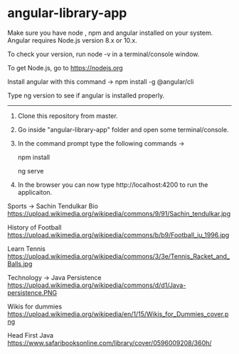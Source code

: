 # angular-library-app

Make sure you have node , npm and angular installed on your system.
Angular requires Node.js version 8.x or 10.x.

To check your version, run node -v in a terminal/console window.

To get Node.js, go to https://nodejs.org

Install angular with this command -> npm install -g @angular/cli

Type ng version to see if angular is installed properly.

-----------------------------------------------------------------------------

1) Clone this repository from master.

2) Go inside "angular-library-app" folder and open some terminal/console.

3) In the command prompt type the following commands ->

      npm install

      ng serve

4) In the browser you can now type http://localhost:4200 to run the applicaiton.


Sports ->
Sachin Tendulkar Bio
https://upload.wikimedia.org/wikipedia/commons/9/91/Sachin_tendulkar.jpg

History of Football
https://upload.wikimedia.org/wikipedia/commons/b/b9/Football_iu_1996.jpg

Learn Tennis
https://upload.wikimedia.org/wikipedia/commons/3/3e/Tennis_Racket_and_Balls.jpg



Technology -> 
Java Persistence
https://upload.wikimedia.org/wikipedia/commons/d/d1/Java-persistence.PNG

Wikis for dummies
https://upload.wikimedia.org/wikipedia/en/1/15/Wikis_for_Dummies_cover.png

Head First Java
https://www.safaribooksonline.com/library/cover/0596009208/360h/
